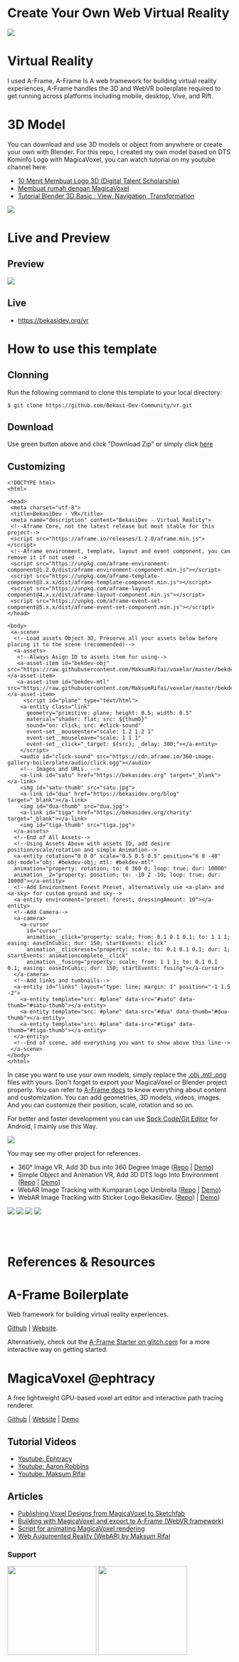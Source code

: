 # Create Your Own Web Virtual Reality

<a href="https://raw.githubusercontent.com/Bekasi-Dev-Community/vr/main/preview.jpg"><img src="preview.jpg"></a>

# Virtual Reality
I used A-Frame, A-Frame Is A web framework for building virtual reality experiences, A-Frame handles the 3D and WebVR boilerplate required to get running across platforms including mobile, desktop, Vive, and Rift.

# 3D Model
You can download and use 3D models or object from anywhere or create your own with Blender. For this repo, I created my own model based on DTS Kominfo Logo with MagicaVoxel, you can watch tutorial on my youtube channel here:

- [10 Menit Membuat Logo 3D (Digital Talent Scholarship)](https://www.youtube.com/watch?v=0GfNYFcDjMU&t=6s)
- [Membuat rumah dengan MagicaVoxel](https://www.youtube.com/watch?v=nbfeWj46R3c)
- [Tutorial Blender 3D Basic : View, Navigation, Transformation](https://www.youtube.com/watch?v=tEAuDC7SjsQ&t=33s)

<a href="https://www.youtube.com/watch?v=0GfNYFcDjMU&t=6s"><img src="https://i3.ytimg.com/vi/0GfNYFcDjMU/hqdefault.jpg"></a>

# Live and Preview
## Preview
<a href="https://raw.githubusercontent.com/Bekasi-Dev-Community/vr/main/preview.jpg"><img src="preview.jpg"></a>
## Live
- https://bekasidev.org/vr

# How to use this template
## Clonning
Run the following command to clone this template to your local directory:
```
$ git clone https://github.com/Bekasi-Dev-Community/vr.git

```
## Download
Use green button above and click "Download Zip" or simply click [here](https://github.com/Bekasi-Dev-Community/vr/archive/refs/heads/main.zip)
## Customizing

```
<!DOCTYPE html>
<html>

<head>
 <meta charset="utf-8">
 <title>BekasiDev - VR</title>
 <meta name="description" content="BekasiDev - Virtual Reality">
 <!--Aframe Core, not the latest release but most stable for this project-->
 <script src="https://aframe.io/releases/1.2.0/aframe.min.js"></script>
 <!--Aframe environment, template, layout and event component, you can remove it if not used -->
 <script src="https://unpkg.com/aframe-environment-component@1.2.0/dist/aframe-environment-component.min.js"></script>
 <script src="https://unpkg.com/aframe-template-component@3.x.x/dist/aframe-template-component.min.js"></script>
 <script src="https://unpkg.com/aframe-layout-component@4.x.x/dist/aframe-layout-component.min.js"></script>
 <script src="https://unpkg.com/aframe-event-set-component@5.x.x/dist/aframe-event-set-component.min.js"></script>
</head>

<body>
 <a-scene>
  <!--Load assets Object 3D, Preserve all your assets below before placing it to the scene (recommended)-->
  <a-assets>
   <!--Always Asign ID to assets item for using-->
   <a-asset-item id="bekdev-obj" src="https://raw.githubusercontent.com/MaksumRifai/voxelar/master/bekdev.obj"></a-asset-item>
   <a-asset-item id="bekdev-mtl" src="https://raw.githubusercontent.com/MaksumRifai/voxelar/master/bekdev.mtl"></a-asset-item>
     <script id="plane" type="text/html">
    <a-entity class="link"
      geometry="primitive: plane; height: 0.5; width: 0.5"
      material="shader: flat; src: ${thumb}"
      sound="on: click; src: #click-sound"
      event-set__mouseenter="scale: 1.2 1.2 1"
      event-set__mouseleave="scale: 1 1 1"
      event-set__click="_target: ${src}; _delay: 300;"></a-entity>
    </script>
    <audio id="click-sound" src="https://cdn.aframe.io/360-image-gallery-boilerplate/audio/click.ogg"></audio>
    <!-- Images and URLs. -->
    <a-link id="satu" href="https://bekasidev.org" target="_blank"></a-link>
    <img id="satu-thumb" src="satu.jpg">
    <a-link id="dua" href="https://bekasidev.org/blog" target="_blank"></a-link>
    <img id="dua-thumb" src="dua.jpg">
    <a-link id="tiga" href="https://bekasidev.org/charity" target="_blank"></a-link>
    <img id="tiga-thumb" src="tiga.jpg">
  </a-assets>
  <!--End of All Assets-->
  <!--Using Assets Above with assets ID, add desire position/scale/rotation and simple Animation-->
  <a-entity rotation="0 0 0" scale="0.5 0.5 0.5" position="6 0 -40" obj-model="obj: #bekdev-obj; mtl: #bekdev-mtl"
  animation="property: rotation; to: 0 360 0; loop: true; dur: 10000"
  animation__2="property: position; to: -10 2 -10; loop: true; dur: 10000"></a-entity>
  <!--Add Environtment Forest Preset, alternatively use <a-plan> and <a-sky> for custom ground and sky-->
  <a-entity environment="preset: forest; dressingAmount: 10"></a-entity>
  <!--Add Camera-->
  <a-camera>
    <a-cursor
      id="cursor"
      animation__click="property: scale; from: 0.1 0.1 0.1; to: 1 1 1; easing: easeInCubic; dur: 150; startEvents: click"
      animation__clickreset="property: scale; to: 0.1 0.1 0.1; dur: 1; startEvents: animationcomplete__click"
      animation__fusing="property: scale; from: 1 1 1; to: 0.1 0.1 0.1; easing: easeInCubic; dur: 150; startEvents: fusing"></a-cursor>
  </a-camera>
  <!--Add links and tumbnails-->
  <a-entity id="links" layout="type: line; margin: 1" position="-1 1.5 -2">
    <a-entity template="src: #plane" data-src="#satu" data-thumb="#satu-thumb"></a-entity>
    <a-entity template="src: #plane" data-src="#dua" data-thumb="#dua-thumb"></a-entity>
    <a-entity template="src: #plane" data-src="#tiga" data-thumb="#tiga-thumb"></a-entity>
  </a-entity>
  <!--End of scene, add everything you want to show above this line-->
 </a-scene>
</body>
</html>

```

In case you want to use your own models, simply replace the [.obj .mtl .png](https://en.m.wikipedia.org/wiki/Wavefront_.obj_file) files with yours. Don't forget to export your MagicaVoxel or Blender project properly.
You can refer to [A-Frame docs](https://aframe.io/docs/1.0.0/introduction/) to know everything about content and customization. You can add geometries, 3D models, videos, images. And you can customize their position, scale, rotation and so on.

For better and faster development you can use [Spck Code/Git Editor](http://play.google.com/store/apps/details?id=io.spck) for Android, I mainly use this Way.

<a href="https://github.com/MaksumRifai/360vr/blob/master/360vr.gif"><img src="https://raw.githubusercontent.com/MaksumRifai/360vr/master/360vr.gif"></a>

You may see my other project for references.

- 360° Image VR, Add 3D bus into 360 Degree Image ([Repo](https://github.com/MaksumRifai/360vr) | [Demo](https://maksumrifai.github.io/360vr))
- Simple Object and Animation VR, Add 3D DTS logo Into Environment ([Repo](https://github.com/MaksumRifai/digitaltalent) | [Demo](https://digitaltalent.netlify.app))
- WebAR Image Tracking with Kumparan Logo Umbrella ([Repo](https://github.com/MaksumRifai/kumparan-ar) | [Demo](https://maksumrifai.github.io/kumparan-ar))
- WebAR Image Tracking with Sticker Logo BekasiDev. ([Repo](https://github.com/MaksumRifai/voxelar)) | [Demo](https://maksumrifai.github.io/voxelar/))

<a href="https://maksumrifai.github.io/360vr"><img src="https://raw.githubusercontent.com/MaksumRifai/360vr/master/360vr-preview.gif"></a>
<a href="https://digitaltalent.netlify.app"><img src="https://raw.githubusercontent.com/MaksumRifai/digitaltalent/master/dts-preview.gif"></a>
<a href="https://maksumrifai.github.io/kumparan-ar"><img src="https://raw.githubusercontent.com/MaksumRifai/kumparan-ar/master/kumparan-preview.gif"></a>
<a href="https://maksumrifai.github.io/voxelar/"><img src="https://raw.githubusercontent.com/MaksumRifai/voxelar/master/voxelar-preview.gif"></a>

<br/><br/>
# References & Resources

# A-Frame Boilerplate

Web framework for building virtual reality experiences.

[Github](https://github.com/aframevr/aframe) | [Website](https://aframe.io).

Alternatively, check out the [A-Frame Starter on
glitch.com](https://glitch.com/~aframe) for a more interactive way on getting
started.

# MagicaVoxel @ephtracy

A free lightweight GPU-based voxel art editor and interactive path tracing renderer.

[Github](https://github.com/ephtracy) | [Website](https://ephtracy.github.io/) | [Demo](https://youtu.be/mfKx4j-C6nI)

## Tutorial Videos

- [Youtube: Ephtracy](https://youtu.be/d_WymsNdRBA)
- [Youtube: Aaron Robbins](https://www.youtube.com/playlist?list=PLHtmobOgsDvlikllA1MBk7pk_DWlmtR_S)
- [Youtube: Maksum Rifai](https://www.youtube.com/watch?v=0GfNYFcDjMU&t=42s)

## Articles

- [Publishing Voxel Designs from MagicaVoxel to Sketchfab](https://blog.sketchfab.com/publishing-voxel-designs-from-magicavoxel-to-sketchfab/)
- [Building with MagicaVoxel and export to A-Frame (WebVR framework)](https://aframe.io/docs/0.3.0/guides/building-with-magicavoxel.html)
- [Script for animating MagicaVoxel rendering](http://drinkdecaf.com/magicavoxel_animate)
- [Web Augumented Reality (WebAR) by Maksum Rifai](https://dev.to/maksumrifai/voxelart-web-augumented-reality-webar-2man)

### Support

<a href="https://github.com/desainerhub"><img src="https://raw.githubusercontent.com/MaksumRifai/360vr/master/learn.png" width="200"></a>
<a href="https://github.com/Bekasi-Dev-Community"><img src="https://raw.githubusercontent.com/Bekasi-Dev-Community/bekasidev/master/assets/img/brand/bekasidev-stiker.png" width="200"></a>
